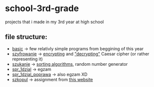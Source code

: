# school-3rd-grade
projects that i made in my 3rd year at high school

## file structure:
- [basic](basic) -> few relativly simple programs from beggining of this year
- [szyfrowanie](szyfrowanie) -> [encrypting](szyfrowanie\szyfrowanie_do_pliku.py) and ["decrypting"](szyfrowanie\czestotliwosc_cyfer.ipynb) Caesar cipher (or rather representing it)
- [szukanie](szukanie) -> [sorting algorithms](szukanie\bubble.py), random number generator 
- [spr_1dzial](spr_1dzial) -> egzam
- [spr_1dzial_poprawa](spr_1dzial_poprawa) -> also egzam XD
- [szkopul](szkopul) -> assignment from [this website](https://szkopul.edu.pl/)